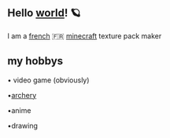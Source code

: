 ## Hello [world](<https://en.wikipedia.org/wiki/World>)! 🪐
I am a [french](<https://en.wikipedia.org/wiki/France>) 🇫🇷 [minecraft](<https://fr.wikipedia.org/wiki/Minecraft>)   texture pack maker  
## my hobbys


• video game (obviously)

•[archery](<https://en.wikipedia.org/wiki/Archery>)

•anime

•drawing
